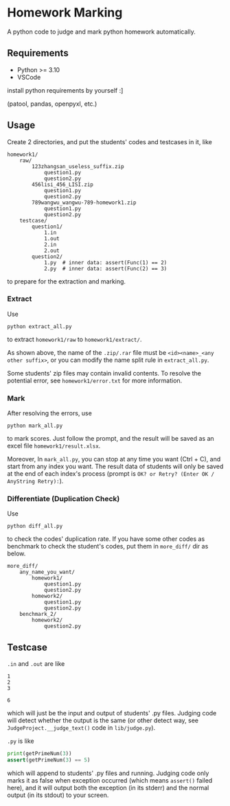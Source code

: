 # Homework Marking

A python code to judge and mark python homework automatically.

## Requirements

- Python >= 3.10
- VSCode

install python requirements by yourself :]

(patool, pandas, openpyxl, etc.)

## Usage

Create 2 directories, and put the students' codes and testcases in it, like

```plaintext
homework1/
    raw/
        123zhangsan_useless_suffix.zip
            question1.py
            question2.py
        456lisi_456_LISI.zip
            question1.py
            question2.py
        789wangwu_wangwu-789-homework1.zip
            question1.py
            question2.py
    testcase/
        question1/
            1.in
            1.out
            2.in
            2.out
        question2/
            1.py  # inner data: assert(Func(1) == 2)
            2.py  # inner data: assert(Func(2) == 3)
```

to prepare for the extraction and marking.

### Extract

Use

```shell
python extract_all.py
```

to extract `homework1/raw` to `homework1/extract/`.


As shown above, the name of the `.zip/.rar` file must be `<id><name>_<any other suffix>`, or you can modify the name split rule in `extract_all.py`.

Some students' zip files may contain invalid contents. To resolve the potential error, see `homework1/error.txt` for more information.

### Mark

After resolving the errors, use

```shell
python mark_all.py
```

to mark scores. Just follow the prompt, and the result will be saved as an excel file `homework1/result.xlsx`.

Moreover, In `mark_all.py`, you can stop at any time you want (Ctrl + C), and start from any index you want. The result data of students will only be saved at the end of each index's process (prompt is `OK? or Retry? (Enter OK / AnyString Retry):`).

### Differentiate (Duplication Check)

Use

```shell
python diff_all.py
```

to check the codes' duplication rate. If you have some other codes as benchmark to check the student's codes, put them in `more_diff/` dir as below.

```plaintext
more_diff/
    any_name_you_want/
        homework1/
            question1.py
            question2.py
        homework2/
            question1.py
            question2.py
    benchmark_2/
        homework2/
            question2.py
```


## Testcase

`.in` and `.out` are like

```plaintext
1
2
3
```

```plaintext
6
```

which will just be the input and output of students' .py files. Judging code will detect whether the output is the same (or other detect way, see `JudgeProject.__judge_text()` code in `lib/judge.py`).

`.py` is like

```python
print(getPrimeNum(3))
assert(getPrimeNum(3) == 5)
```

which will append to students' .py files and running. Judging code only marks it as false when exception occurred (which means `assert()` failed here), and it will output both the exception (in its stderr) and the normal output (in its stdout) to your screen.
